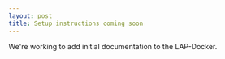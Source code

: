 ```yaml
---
layout: post
title: Setup instructions coming soon
---
```


We're working to add initial documentation to the LAP-Docker. 